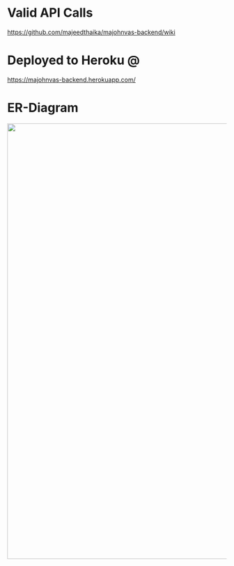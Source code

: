 # Valid API Calls

https://github.com/majeedthaika/majohnvas-backend/wiki

# Deployed to Heroku @ 

https://majohnvas-backend.herokuapp.com/

# ER-Diagram
<img src="https://raw.githubusercontent.com/majeedthaika/majohnvas-backend/master/ER-Diagram.png" width="1000">
